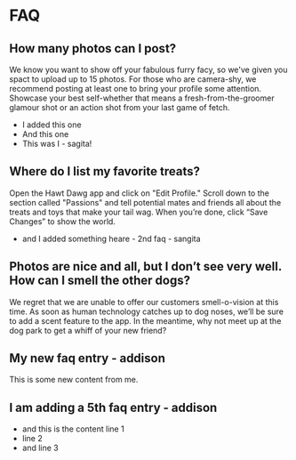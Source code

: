 # FAQ

## How many photos can I post?

We know you want to show off your fabulous furry facy, so we've given you spact to upload up to 15 photos. 
For those who are camera-shy, we recommend posting at least one to bring your profile some attention. 
Showcase your best self-whether that means a fresh-from-the-groomer glamour shot or an action shot from your last game of fetch. 

- I added this one
- And this one
- This was I - sagita!

## Where do I list my favorite treats?
 
Open the Hawt Dawg app and click on "Edit Profile." 
Scroll down to the section called "Passions" and tell potential mates and friends all about the treats and toys that make your tail wag. 
When you’re done, click “Save Changes” to show the world.

- and I added something heare - 2nd faq - sangita

## Photos are nice and all, but I don’t see very well. How can I smell the other dogs?
 
We regret that we are unable to offer our customers smell-o-vision at this time. 
As soon as human technology catches up to dog noses, we’ll be sure to add a scent feature to the app. 
In the meantime, why not meet up at the dog park to get a whiff of your new friend?

## My new faq entry - addison

This is some new content from me. 

## I am adding a 5th faq entry - addison

- and this is the content line 1
- line 2 
- and line 3